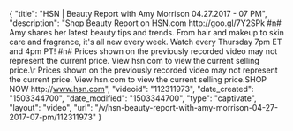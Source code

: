 {
    "title": "HSN | Beauty Report with Amy Morrison 04.27.2017 - 07 PM",
    "description": "Shop Beauty Report on HSN.com http:\/\/goo.gl\/7Y2SPk #n# Amy shares her latest beauty tips and trends. From hair and makeup to skin care and fragrance, it's all new every week. Watch every Thursday 7pm ET and 4pm PT! #n# Prices shown on the previously recorded video may not represent the current price. View hsn.com to view the current selling price.\r Prices shown on the previously recorded video may not represent the current price.  View hsn.com to view the current selling price.SHOP NOW http:\/\/www.hsn.com",
    "videoid": "112311973",
    "date_created": "1503344700",
    "date_modified": "1503344700",
    "type": "captivate",
    "layout": "video",
    "url": "\/v\/hsn-beauty-report-with-amy-morrison-04-27-2017-07-pm\/112311973"
}